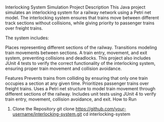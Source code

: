 Interlocking System Simulation
Project Description
This Java project simulates an interlocking system for a railway network using a Petri net model. The interlocking system ensures that trains move between different track sections without collisions, while giving priority to passenger trains over freight trains.

The system includes:

Places representing different sections of the railway.
Transitions modeling train movements between sections.
A train entry, movement, and exit system, preventing collisions and deadlocks.
This project also includes JUnit 4 tests to verify the correct functionality of the interlocking system, ensuring proper train movement and collision avoidance.

Features
Prevents trains from colliding by ensuring that only one train occupies a section at any given time.
Prioritizes passenger trains over freight trains.
Uses a Petri net structure to model train movement through different sections of the railway.
Includes unit tests using JUnit 4 to verify train entry, movement, collision avoidance, and exit.
How to Run
1. Clone the Repository
git clone https://github.com/your-username/interlocking-system.git
cd interlocking-system
